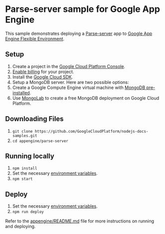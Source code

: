 # Parse-server sample for Google App Engine

This sample demonstrates deploying a [Parse-server](https://github.com/ParsePlatform/parse-server)
app to [Google App Engine Flexible Environment](https://cloud.google.com/appengine).

## Setup

1. Create a project in the [Google Cloud Platform Console](https://console.cloud.google.com/).
1. [Enable billing](https://console.cloud.google.com/project/_/settings) for your project.
1. Install the [Google Cloud SDK](https://cloud.google.com/sdk/).
1. Setup a MongoDB server. Here are two possible options:
  1. Create a Google Compute Engine virtual machine with [MongoDB pre-installed](https://cloud.google.com/launcher/?q=mongodb).
  1. Use [MongoLab](https://mongolab.com/google/) to create a free MongoDB deployment on Google Cloud Platform.

## Downloading Files

1. `git clone https://github.com/GoogleCloudPlatform/nodejs-docs-samples.git`
1. `cd appengine/parse-server`

## Running locally

1. `npm install`
1. Set the necessary [environment variables](https://github.com/GoogleCloudPlatform/nodejs-docs-samples/blob/master/appengine/parse-server/config.json).
1. `npm start`

## Deploy

1. Set the necessary [environment variables](https://github.com/GoogleCloudPlatform/nodejs-docs-samples/blob/master/appengine/parse-server/config.json).
1. `npm run deploy`

Refer to the [appengine/README.md](../README.md) file for more instructions on
running and deploying.
